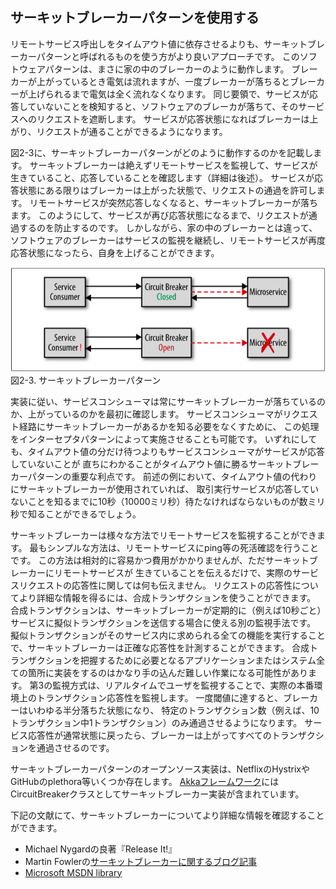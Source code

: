 ## サーキットブレーカーパターンを使用する

リモートサービス呼出しをタイムアウト値に依存させるよりも、サーキットブレーカーパターンと呼ばれるものを使う方がより良いアプローチです。
このソフトウェアパターンは、まさに家の中のブレーカーのように動作します。
ブレーカーが上がっているとき電気は流れますが、一度ブレーカーが落ちるとブレーカーが上げられるまで電気は全く流れなくなります。
同じ要領で、サービスが応答していないことを検知すると、ソフトウェアのブレーカが落ちて、そのサービスへのリクエストを遮断します。
サービスが応答状態になればブレーカーは上がり、リクエストが通ることができるようになります。

図2-3に、サーキットブレーカーパターンがどのように動作するのかを記載します。
サーキットブレーカーは絶えずリモートサービスを監視して、サービスが生きていること、応答していることを確認します（詳細は後述）。
サービスが応答状態にある限りはブレーカーは上がった状態で、リクエストの通過を許可します。
リモートサービスが突然応答しなくなると、サーキットブレーカーが落ちます。
このようにして、サービスが再び応答状態になるまで、リクエストが通過するのを防止するのです。
しかしながら、家の中のブレーカーとは違って、ソフトウェアのブレーカーはサービスの監視を継続し、リモートサービスが再度応答状態になったら、自身を上げることができます。

![サーキットブレーカーパターン](./img/2-3.png)  
図2-3. サーキットブレーカーパターン

実装に従い、サービスコンシューマは常にサーキットブレーカーが落ちているのか、上がっているのかを最初に確認します。
サービスコンシューマがリクエスト経路にサーキットブレーカーがあるかを知る必要をなくすために、
この処理をインターセプタパターンによって実施させることも可能です。
いずれにしても、タイムアウト値の分だけ待つよりもサービスコンシューマがサービスが応答していないことが
直ちにわかることがタイムアウト値に勝るサーキットブレーカーパターンの重要な利点です。
前述の例において、タイムアウト値の代わりにサーキットブレーカーが使用されていれば、
取引実行サービスが応答していないことを知るまでに10秒（10000ミリ秒）待たなければならないものが数ミリ秒で知ることができるでしょう。

サーキットブレーカーは様々な方法でリモートサービスを監視することができます。
最もシンプルな方法は、リモートサービスにping等の死活確認を行うことです。
この方法は相対的に容易かつ費用がかかりませんが、ただサーキットブレーカーにリモートサービスが
生きていることを伝えるだけで、実際のサービスリクエストの応答性に関しては何も伝えません。
リクエストの応答性についてより詳細な情報を得るには、合成トランザクションを使うことができます。
合成トランザクションは、サーキットブレーカーが定期的に（例えば10秒ごと）サービスに擬似トランザクションを送信する場合に使える別の監視手法です。
擬似トランザクションがそのサービス内に求められる全ての機能を実行することで、サーキットブレーカーは正確な応答性を計測することができます。
合成トランザクションを把握するために必要となるアプリケーションまたはシステム全ての箇所に実装をするのはかなり手の込んだ難しい作業になる可能性があります。
第3の監視方式は、リアルタイムでユーザを監視することで、実際の本番環境上のトランザクション応答性を監視します。
一度閾値に達すると、ブレーカーはいわゆる半分落ちた状態になり、
特定のトランザクション数（例えば、10トランザクション中1トランザクション）のみ通過させるようになります。
サービス応答性が通常状態に戻ったら、ブレーカーは上がってすべてのトランザクションを通過させるのです。

サーキットブレーカーパターンのオープンソース実装は、NetflixのHystrixやGitHubのplethora等いくつか存在します。
[Akkaフレームワーク](http://akka.io/)にはCircuitBreakerクラスとしてサーキットブレーカー実装が含まれています。

下記の文献にて、サーキットブレーカーについてより詳細な情報を確認することができます。

* Michael Nygardの良著『Release It!』
* Martin Fowlerの[サーキットブレーカーに関するブログ記事](https://martinfowler.com/bliki/CircuitBreaker.html)
* [Microsoft MSDN library](https://msdn.microsoft.com/en-us/library/dn589784.aspx)